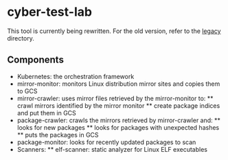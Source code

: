 # cyber-test-lab

This tool is currently being rewritten. For the old version, refer to the [legacy](legacy) directory.

## Components

* Kubernetes: the orchestration framework
* mirror-monitor: monitors Linux distribution mirror sites and copies them to GCS
* mirror-crawler: uses mirror files retrieved by the mirror-monitor to:
** crawl mirrors identified by the mirror monitor
** create package indices and put them in GCS
* package-crawler: crawls the mirrors retrieved by mirror-crawler and:
** looks for new packages
** looks for packages with unexpected hashes
** puts the packages in GCS
* package-monitor: looks for recently updated packages to scan
* Scanners:
** elf-scanner: static analyzer for Linux ELF executables